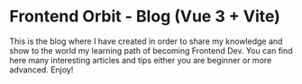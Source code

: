 # Frontend Orbit - Blog (Vue 3 + Vite)

This is the blog where I have created in order to share my knowledge and show to the world my learning path of becoming Frontend Dev. You can find here many interesting articles and tips either you are beginner or more advanced. Enjoy!

